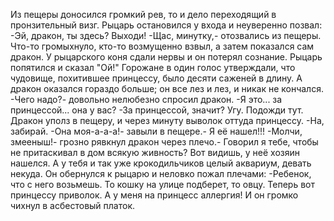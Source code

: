   Из пещеры доносился громкий рев, то и дело переходящий в пронзительный визг. Рыцарь остановился у входа и неуверенно позвал:
-Эй, дракон, ты здесь? Выходи!
-Щас, минутку,- отозвались из пещеры. Что-то громыхнуло, кто-то возмущенно взвыл, а затем показался сам дракон.
У рыцарского коня сдали нервы и он потерял сознание. Рыцарь попятился и сказал "Ой!" Горожане в один голос утверждали, что чудовище, похитившее принцессу, было десяти саженей в длину. А дракон оказался гораздо больше; он все лез и лез, и никак не кончался. 
-Чего надо?- довольно нелюбезно спросил дракон.
-Я это... за принцессой... она у вас?
-За принцессой, значит? Угу. Подожди тут.
Дракон уполз в пещеру, и через минуту выволок оттуда принцессу.
-На, забирай.
-Она моя-а-а-а!- завыли в пещере.- Я её нашел!!!
-Молчи, змееныш!- грозно рявкнул дракон через плечо.- Говорил я тебе, чтобы не притаскивал в дом всякую живность? Вот видишь, у неё хозяин нашелся. А у тебя и так уже крокодильчиков целый аквариум, девать некуда.
Он обернулся к рыцарю и неловко пожал плечами:
-Ребенок, что с него возьмешь. То кошку на улице подберет, то овцу. Теперь вот принцессу приволок. А у меня на принцесс аллергия!
И он громко чихнул в асбестовый платок.    